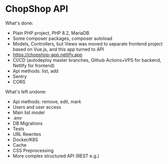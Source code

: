 # ChopShop API

What's done:
* Plain PHP project, PHP 8.2, MariaDB
* Some composer packages, composer autoload
* Models, Controllers, but Views was moved to separate frontend project based on Vue.js, and this app turned to API
* https://chopshop-app.netlify.app
* CI/CD (autodeploy master branches, Github Actions+VPS for backend, Netlify for frontend)
* Api methods: list, add
* Sentry
* CORS


What's left undone:
* Api methods: remove, edit, mark
* Users and user access
* Main list model
* .env
* DB Migrations
* Tests
* URL Rewrites
* Docker/K8S
* Cache
* CSS Preprocessing
* More complex structured API (REST e.g.)